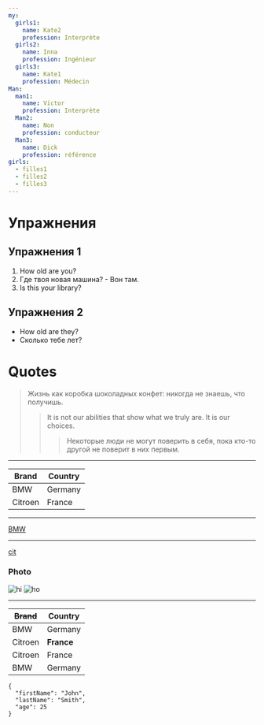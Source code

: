 ```yaml
---
my:
  girls1:
    name: Kate2
    profession: Interprète
  girls2:
    name: Inna
    profession: Ingénieur
  girls3:
    name: Kate1
    profession: Médecin
Man:
  man1:
    name: Victor
    profession: Interprète
  Man2:
    name: Non
    profession: conducteur
  Man3:
    name: Dick
    profession: référence
girls:
  - filles1
  - filles2
  - filles3
---
```


# Упражнения

## Упражнения 1

1. How old are you?
2. Где твоя новая машина? - Вон там.
3. Is this your library?

## Упражнения 2

- How old are they?
- Сколько тебе лет?

# Quotes

> Жизнь как коробка шоколадных конфет: никогда не знаешь, что получишь.
>
> > It is not our abilities that show what we truly are. It is our choices.
> >
> > > Некоторые люди не могут поверить в себя, пока кто-то другой не поверит в них первым.

---

Brand | Country
--- | ---
BMW | Germany
Citroen | France

---

[BMW](https://autoidea.by/)

---

[cit](https://www.citroen.by/)

### Photo

![hi](https://drive.google.com/file/d/1DOGDrudAldfgJeLKgOGoblgRM0CcIjv_/view?usp=sharing "this is the tooltip")
 ![ho](https://drive.google.com/file/d/192JoAyqDkddY_35FYzuDgaItdI2U_6gm/view?usp=sharing)

---

~~Brand~~ | Country
--- | ---
BMW | Germany
Citroen | **France**
Citroen | France
BMW | Germany

```
{
  "firstName": "John",
  "lastName": "Smith",
  "age": 25
}
```
